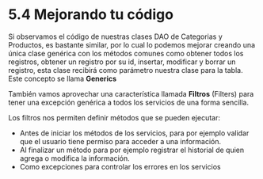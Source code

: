 # 5.4 Mejorando tu código

Si observamos el código de nuestras clases DAO de Categorias y Productos, es bastante similar, por lo cual lo podemos mejorar  creando una única clase genérica con los métodos comunes como obtener todos los registros, obtener un registro por su id, insertar, modificar y borrar un registro, esta clase recibirá como parámetro nuestra clase para la tabla. Este concepto se llama **Generics**

También vamos aprovechar una característica llamada **Filtros** \(Filters\) para tener una excepción genérica a todos los servicios de una forma sencilla.  

Los filtros nos permiten definir métodos que se pueden ejecutar:

* Antes de iniciar los métodos de los servicios, para por ejemplo validar que el usuario tiene permiso para acceder a una información.
* Al finalizar un método para por ejemplo registrar el historial de quien agrega o modifica la información.
* Como excepciones para controlar los errores en los servicios







